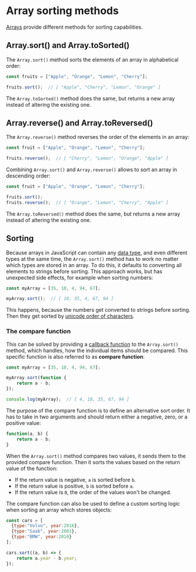 # Array sorting methods

[Arrays](js_arrays.md) provide different methods for sorting capabilities.

## Array.sort() and Array.toSorted()

The `Array.sort()` method sorts the elements of an array in alphabetical order:

```js
const fruits = ["Apple", "Orange", "Lemon", "Cherry"];

fruits.sort();  // [ "Apple", "Cherry", "Lemon", "Orange" ]
```

The `Array.toSorted()` method does the same, but returns a new array instead of altering the existing one.

## Array.reverse() and Array.toReversed()

The `Array.reverse()` method reverses the order of the elements in an array:

```js
const fruit = ["Apple", "Orange", "Lemon", "Cherry"];

fruits.reverse();  // [ "Cherry", "Lemon", "Orange", "Apple" ]
```

Combining `Array.sort()` and `Array.reverse()` allows to sort an array in descending order:

```js
const fruit = ["Apple", "Orange", "Lemon", "Cherry"];

fruits.sort();
fruits.reverse();  // [ "Orange", "Lemon", "Cherry", "Apple" ]
```

The `Array.toReversed()` method does the same, but returns a new array instead of altering the existing one.

## Sorting

Because arrays in JavaScript can contain any [data type](js_data_types.md), and even different types at the same time, the `Array.sort()` method has to work no matter which types are stored in an array. To do this, it defaults to converting all elements to strings before sorting. This approach works, but has unexpected side effects, for example when sorting numbers:

```js
const myArray = [35, 10, 4, 94, 67];

myArray.sort();  // [ 10, 35, 4, 67, 94 ]
```

This happens, because the numbers get converted to strings before sorting. Then they get sorted by [unicode order of characters](https://en.wikipedia.org/wiki/List_of_Unicode_characters#Basic_Latin).

### The compare function

This can be solved by providing a [callback function](js_callbacks.md) to the `Array.sort()` method, which handles, how the individual items should be compared. This specific function is also referred to as **compare function**:

```js
const myArray = [35, 10, 4, 94, 67];

myArray.sort(function {
	return a - b;
});

console.log(myArray);  // [ 4, 10, 35, 67, 94 ]
```

The purpose of the compare function is to define an alternative sort order. It has to take in two arguments and should return either a negative, zero, or a positive value:

```js
function(a, b) {
	return a - b;
}
```

When the `Array.sort()` method compares two values, it sends them to the provided compare function. Then it sorts the values based on the return value of the function:

- If the return value is negative, `a` is sorted before `b`.
- If the return value is positive, `b` is sorted before `a`.
- If the return value is `0`, the order of the values won't be changed.

The compare function can also be used to define a custom sorting logic when sorting an array which stores objects:

```js
const cars = [  
  {type:"Volvo", year:2016},  
  {type:"Saab", year:2001},  
  {type:"BMW", year:2010}  
];

cars.sort((a, b) => {
	return a.year - b.year;
});
```